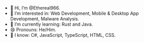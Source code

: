 - 👋 Hi, I’m @Ethereal966.
- 👀 I’m interested in: Web Development, Mobile & Desktop App Development, Malware Analysis.
- 🌱 I’m currently learning: Rust and Java.
- 😄 Pronouns: He/Him.
- 🧠 I know: C#, JavaScript, TypeScript, HTML, CSS.
